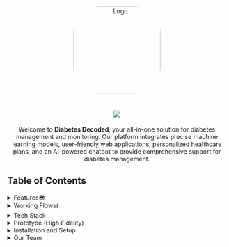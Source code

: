 <div align="center">
  <img src="https://github.com/expenile/Counter-app/assets/129822353/b81df972-1c08-4442-ba97-828b14b0a365" alt="Logo" width="200" height="200" style="border-radius: 30%" />
</div>

<h1 align="center">
    <img src="https://readme-typing-svg.herokuapp.com/?font=Righteous&size=35&color=F7A810&center=true&vCenter=true&width=500&height=70&duration=4000&lines=Diabetes+Decoded🧬💉;" />
</h1>

<div align="center">

Welcome to **Diabetes Decoded**, your all-in-one solution for diabetes management and monitoring. Our platform integrates precise machine learning models, user-friendly web applications, personalized healthcare plans, and an AI-powered chatbot to provide comprehensive support for diabetes management.

</div>

## Table of Contents

<details>
  <summary>Features😎</summary>
  
  - **Diverse Machine Learning Models**: We implement various machine learning algorithms such as Linear Regression, Logistic Regression, and KNN. Through rigorous testing, we've identified Neural Networks to provide the highest accuracy and have integrated them into our core algorithm.
  
  - **User-Friendly Web Application**: Our seamless web interface named "Diabetes Decoded" allows users to sign up, log in, and input their data for diabetes risk assessment.
  
  - **Comprehensive Diabetes Checking**: Users can input their demographic data along with advanced parameters to receive a personalized diabetes risk percentage based on our sophisticated machine learning algorithms.
  
  - **Personalized Healthcare Plans**: Based on the assessed diabetes risk percentage, users receive customized healthcare and exercise plans, along with the latest news on diabetes management and research.
  
  - **AI-Powered Chatbot**: Our chatbot, integrated with generative AI capabilities, enhances user interaction and provides personalized support. It offers advanced Natural Language Understanding (NLU), personalized responses, customized educational content on diabetes management, and adapts to different languages and dialects for global accessibility.
</details>

<details>
  <summary>Working Flow📊</summary>
  
  ![Workflow](https://github.com/expenile/Counter-app/assets/129822353/3a99f4ff-b763-40ec-8103-430e96898f8b)
</details>

<details>
  <summary>Tech Stack</summary>
  
  Check out the technologies we used in Diabetes Decoded:
  
  ### Frontend:
  
  - [![React](https://img.shields.io/badge/React-61DAFB?style=for-the-badge&logo=react&logoColor=white)](https://reactjs.org/)
  - [![Next.js](https://img.shields.io/badge/Next.js-000000?style=for-the-badge&logo=next.js&logoColor=white)](https://nextjs.org/)
  - [![Tailwind CSS](https://img.shields.io/badge/Tailwind_CSS-38B2AC?style=for-the-badge&logo=tailwind-css&logoColor=white)](https://tailwindcss.com/)
  
  ### Backend:
  
  - [![Flask](https://img.shields.io/badge/Flask-000000?style=for-the-badge&logo=flask&logoColor=white)](https://flask.palletsprojects.com/)
  - [![MongoDB](https://img.shields.io/badge/MongoDB-47A248?style=for-the-badge&logo=mongodb&logoColor=white)](https://www.mongodb.com/) 
  
  ### Machine Learning & Data Processing:
  
  - [![TensorFlow](https://img.shields.io/badge/TensorFlow-FF6F00?style=for-the-badge&logo=tensorflow&logoColor=white)](https://www.tensorflow.org/)
  - [![Python](https://img.shields.io/badge/Python-3776AB?style=for-the-badge&logo=python&logoColor=white)](https://www.python.org/)
  
  ### Version Control & Collaboration:
  
  - [![Git](https://img.shields.io/badge/Git-F05032?style=for-the-badge&logo=git&logoColor=white)](https://git-scm.com/) 
  - [![GitHub](https://img.shields.io/badge/GitHub-181717?style=for-the-badge&logo=github&logoColor=white)](https://github.com/) 
  
  ### Design:
  
  - [![Figma](https://img.shields.io/badge/Figma-F24E1E?style=for-the-badge&logo=figma&logoColor=white)](https://www.figma.com/) 
</details>

<details>
  <summary>Prototype (High Fidelity)</summary>
  
  Check out our high-fidelity prototype [here](https://www.figma.com/proto/avwOgHzM2Q3ICtTHJYOBuE/Diabetes-Decoded?node-id=47-80&starting-point-node-id=15%3A125&scaling=contain).
</details>

<details>
  <summary>Installation and Setup</summary>
  
  To set up and run Diabetes Decoded on your local machine, follow these steps:
  
  1. **Clone the repository**:
  
      ```bash
      git clone https://github.com/karan-panda/Diabetes-Decoded-gdsc.git
      ``` 
  
  2. **Navigate to the project directory**:
  
      ```bash
      cd Diabetes-Decoded-gdsc
      ``` 
  
  3. **Install the required dependencies**:
    
      ```bash
      npm install
      ```
  
  4. **Run the Application**:
  
      ```bash
      npm run dev
      ```
  
      The application should now be running on localhost with the frontend and backend services operational.
</details>

<details>
  <summary>Our Team</summary>
  
  - [Karan Panda](https://github.com/karan-panda/)
  - [Nilesh Pal](https://github.com/expenile/)
  - [Nishant Pandey](https://github.com/Nishant-Pandey-2004/)
</details>
